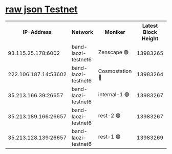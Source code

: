 
[raw json Testnet](https://rpc-check.bandt.stavr.tech/bandt/rpcbandt_result.json)
=

<table><tr><th>IP-Address</th><th>Network</th><th>Moniker</th><th>Latest Block Height</th><th>Earliest Block Height</th><th>Catching Up</th><th>Tx Index</th><th>Voting Power</th><th>Scan Time</th></tr><tr><td>93.115.25.178:6002</td><td>band-laozi-testnet6</td><td>Zenscape 🟢</td><td>13983265</td><td>12460001</td><td>False</td><td>on</td><td>0</td><td>2023-12-18T11:27:40.003963197UTC</td></tr><tr><td>222.106.187.14:53602</td><td>band-laozi-testnet6</td><td>Cosmostation 🔴</td><td>13983264</td><td>13177501</td><td>False</td><td>on</td><td>2203223</td><td>2023-12-18T11:27:41.786779348UTC</td></tr><tr><td>35.213.166.39:26657</td><td>band-laozi-testnet6</td><td>internal-1 🟢</td><td>13983267</td><td>13883267</td><td>False</td><td>on</td><td>0</td><td>2023-12-18T11:27:43.029582528UTC</td></tr><tr><td>35.213.189.166:26657</td><td>band-laozi-testnet6</td><td>rest-2 🟢</td><td>13983267</td><td>13883267</td><td>False</td><td>on</td><td>0</td><td>2023-12-18T11:27:44.229895539UTC</td></tr><tr><td>35.213.128.139:26657</td><td>band-laozi-testnet6</td><td>rest-1 🟢</td><td>13983269</td><td>13883269</td><td>False</td><td>on</td><td>0</td><td>2023-12-18T11:27:49.549114436UTC</td></tr></table>
